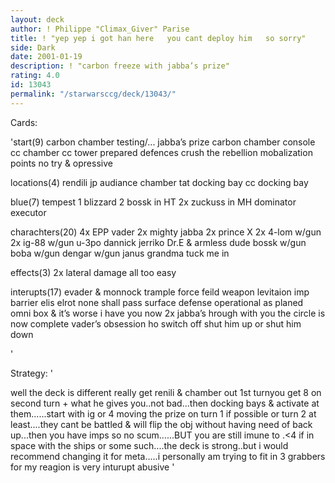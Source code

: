 ```yaml
---
layout: deck
author: ! Philippe "Climax_Giver" Parise
title: ! "yep yep i got han here   you cant deploy him   so sorry"
side: Dark
date: 2001-01-19
description: ! "carbon freeze with jabba’s prize"
rating: 4.0
id: 13043
permalink: "/starwarsccg/deck/13043/"
---
```

Cards: 

'start(9)
carbon chamber testing/...
jabba’s prize
carbon chamber console
cc  chamber
cc  tower
prepared defences
crush the rebellion
mobalization points
no try & opressive

locations(4)
rendili
jp  audiance chamber
tat  docking bay
cc  docking bay

blue(7)
tempest 1
blizzard 2
bossk in HT
2x zuckuss in MH
dominator
executor

charachters(20)
4x EPP vader
2x mighty jabba
2x prince X
2x 4-lom w/gun
2x ig-88 w/gun
u-3po
dannick jerriko
Dr.E & armless dude
bossk w/gun
boba w/gun
dengar w/gun
janus
grandma tuck me in

effects(3)
2x lateral damage
all too easy

interupts(17)
evader & monnock
trample
force feild
weapon levitaion
imp barrier
elis elrot
none shall pass
surface defense
operational as planed
omni box & it’s worse
i have you now
2x jabba’s hrough with you
the circle is now complete
vader’s obsession
ho switch off
shut him up or shut him down



'

Strategy: '

well the deck is different really
get renili & chamber out 1st turnyou get 8 on second turn + what he gives you..not bad...then docking bays & activate at them......start with ig or 4 moving the prize on turn 1 if possible or turn 2 at least....they cant be battled & will flip the obj without having need of back up...then you have imps so no scum......BUT you are still imune to .<4 if in space with the ships or some such....the deck is strong..but i would recommend changing it for meta.....i personally am trying to fit in 3 grabbers for my reagion is very inturupt abusive
'

